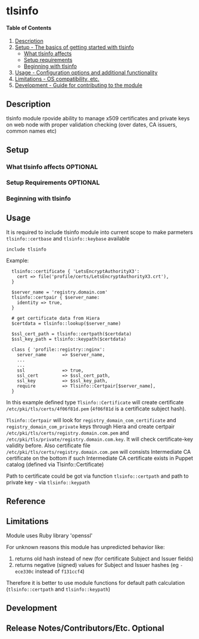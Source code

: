 
# tlsinfo

#### Table of Contents

1. [Description](#description)
2. [Setup - The basics of getting started with tlsinfo](#setup)
    * [What tlsinfo affects](#what-tlsinfo-affects)
    * [Setup requirements](#setup-requirements)
    * [Beginning with tlsinfo](#beginning-with-tlsinfo)
3. [Usage - Configuration options and additional functionality](#usage)
4. [Limitations - OS compatibility, etc.](#limitations)
5. [Development - Guide for contributing to the module](#development)

## Description

tlsinfo module rpovide ability to manage x509 certificates and private keys on web node with proper validation checking (over dates, CA issuers, common names etc)

## Setup

### What tlsinfo affects **OPTIONAL**

### Setup Requirements **OPTIONAL**

### Beginning with tlsinfo

## Usage

It is required to include tlsinfo module into current scope to make parmeters `tlsinfo::certbase` and `tlsinfo::keybase` available

```puppet
include tlsinfo
```

Example:

```puppet
  tlsinfo::certificate { 'LetsEncryptAuthorityX3':
    cert => file('profile/certs/LetsEncryptAuthorityX3.crt'),
  }

  $server_name = 'registry.domain.com'
  tlsinfo::certpair { $server_name:
    identity => true,
  }

  # get certificate data from Hiera
  $certdata = tlsinfo::lookup($server_name)

  $ssl_cert_path = tlsinfo::certpath($certdata)
  $ssl_key_path = tlsinfo::keypath($certdata)
  
  class { 'profile::registry::nginx':
    server_name      => $server_name,
    ...
    ...
    ssl              => true,
    ssl_cert         => $ssl_cert_path,
    ssl_key          => $ssl_key_path,
    require          => Tlsinfo::Certpair[$server_name],
  }
```

In this example defined type `Tlsinfo::Certificate` will create certificate `/etc/pki/tls/certs/4f06f81d.pem` (`4f06f81d` is a certificate subject hash). 

`Tlsinfo::Certpair` will look for `registry_domain_com_certificate` and `registry_domain_com_private` keys through Hiera and create certpair `/etc/pki/tls/certs/registry.domain.com.pem` and `/etc/pki/tls/private/registry.domain.com.key`. It will check certificate-key validity before. Also certificate file `/etc/pki/tls/certs/registry.domain.com.pem` will consists Intermediate CA certificate on the bottom if such Intermediate CA certificate exists in Puppet catalog (defined via Tlsinfo::Certificate)

Path to certificate could be got via function `tlsinfo::certpath` and path to private key - via `tlsinfo::keypath`

## Reference

## Limitations

Module uses Ruby library 'openssl'

For unknown reasons this module has unpredicted behavior like:

1) returns old hash instead of new (for certificate Subject and Issuer fields)
2) returns negative (signed) values for Subject and Issuer hashes (eg `-ece330c` instead of `f131ccf4`)

Therefore it is better to use module functions for default path calculation (`tlsinfo::certpath` and `tlsinfo::keypath`)

## Development

## Release Notes/Contributors/Etc. **Optional**
